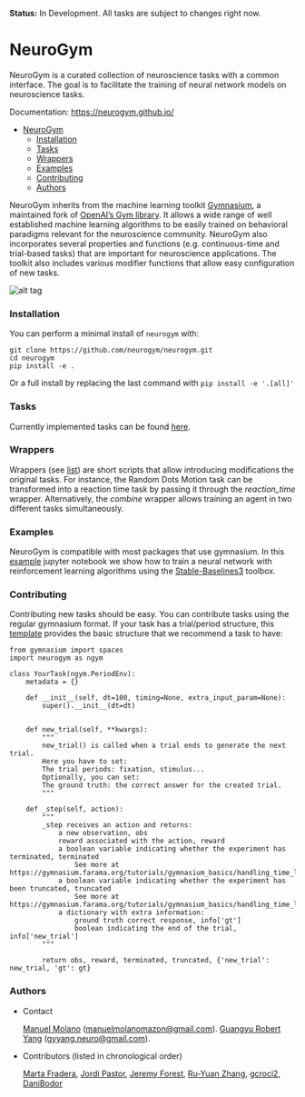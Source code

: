 **Status:** In Development. All tasks are subject to changes right now.

# NeuroGym

NeuroGym is a curated collection of neuroscience tasks with a common interface.
The goal is to facilitate the training of neural network models on neuroscience tasks.

Documentation: https://neurogym.github.io/

- [NeuroGym](#neurogym)
   - [Installation](#installation)
   - [Tasks](#tasks)
   - [Wrappers](#wrappers)
   - [Examples](#examples)
   - [Contributing](#contributing)
   - [Authors](#authors)

NeuroGym inherits from the machine learning toolkit [Gymnasium](https://gymnasium.farama.org/), a maintained fork of [OpenAI’s Gym library](https://github.com/openai/gym). It allows a wide range of well established machine learning algorithms to be easily trained on behavioral paradigms relevant for the neuroscience community.
NeuroGym also incorporates several properties and functions (e.g. continuous-time and trial-based tasks) that are important for neuroscience applications.
The toolkit also includes various modifier functions that allow easy configuration of new tasks.

![alt tag](https://github.com/neurogym/neurogym/blob/main/docs/pipeline.png)

### Installation

You can perform a minimal install of ``neurogym`` with:

    git clone https://github.com/neurogym/neurogym.git
    cd neurogym
    pip install -e .

Or a full install by replacing the last command with ``pip install -e '.[all]'``

### Tasks
Currently implemented tasks can be found [here](https://neurogym.github.io/envs/index.html).

### Wrappers
Wrappers (see [list](https://github.com/gyyang/neurogym/blob/master/docs/wrappers.md))
are short scripts that allow introducing modifications the original tasks. For instance, the Random Dots Motion task can be transformed into a reaction time task by passing it through the *reaction_time* wrapper. Alternatively, the *combine* wrapper allows training an agent in two different tasks simultaneously.

### Examples

NeuroGym is compatible with most packages that use gymnasium.
In this [example](https://github.com/gyyang/neurogym/blob/master/examples/example_neurogym_rl.ipynb) jupyter notebook we show how to train a neural network with reinforcement learning algorithms using the [Stable-Baselines3](https://stable-baselines3.readthedocs.io/en/master/) toolbox.


### Contributing
Contributing new tasks should be easy. You can contribute tasks using the regular gymnasium format. If your task has a trial/period structure,
this [template](https://github.com/gyyang/neurogym/blob/master/examples/template.py) provides the basic structure that we recommend a task to have:

```
from gymnasium import spaces
import neurogym as ngym

class YourTask(ngym.PeriodEnv):
    metadata = {}

    def __init__(self, dt=100, timing=None, extra_input_param=None):
        super().__init__(dt=dt)


    def new_trial(self, **kwargs):
        """
        new_trial() is called when a trial ends to generate the next trial.
        Here you have to set:
        The trial periods: fixation, stimulus...
        Optionally, you can set:
        The ground truth: the correct answer for the created trial.
        """

    def _step(self, action):
        """
        _step receives an action and returns:
            a new observation, obs
            reward associated with the action, reward
            a boolean variable indicating whether the experiment has terminated, terminated
                See more at https://gymnasium.farama.org/tutorials/gymnasium_basics/handling_time_limits/#termination
            a boolean variable indicating whether the experiment has been truncated, truncated
                See more at https://gymnasium.farama.org/tutorials/gymnasium_basics/handling_time_limits/#truncation
            a dictionary with extra information:
                ground truth correct response, info['gt']
                boolean indicating the end of the trial, info['new_trial']
        """

        return obs, reward, terminated, truncated, {'new_trial': new_trial, 'gt': gt}

```

### Authors
* Contact

    [Manuel Molano](https://github.com/manuelmolano) (manuelmolanomazon@gmail.com).
    [Guangyu Robert Yang](https://github.com/gyyang) (gyyang.neuro@gmail.com).

* Contributors (listed in chronological order)

    [Marta Fradera](https://github.com/martafradera),
    [Jordi Pastor](https://github.com/pastorjordi),
    [Jeremy Forest](https://github.com/jeremyforest),
    [Ru-Yuan Zhang](https://github.com/ruyuanzhang),
    [gcroci2](https://github.com/gcroci2),
    [DaniBodor](https://github.com/DaniBodor)
